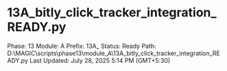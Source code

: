 # 13A_bitly_click_tracker_integration_READY.py

Phase: 13
Module: A
Prefix: 13A_
Status: Ready
Path: D:\MAGIC\scripts\phase13\module_A\13A_bitly_click_tracker_integration_READY.py
Last Updated: July 28, 2025 5:14 PM (GMT+5:30)
